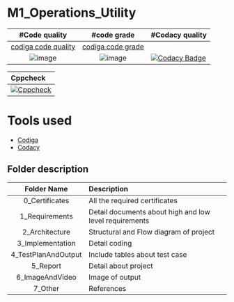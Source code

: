 # M1_Operations_Utility
|    #Code quality                                                                                              | #code grade           |   #Codacy quality 
|:-------------------------------------------------------------------------------------------------------------:|:---------------------:|:-----------
|[codiga code quality](https://api.codiga.io/project/30991/score/svg)                                           |[codiga code grade](https://api.codiga.io/project/30991/status/svg)                                                                                        |
| ![image](https://user-images.githubusercontent.com/98872208/153566436-03caf330-b26c-42e2-8a2c-57000408a013.png)|![image](https://user-images.githubusercontent.com/98872208/153566501-daac15ef-b2ed-412a-8699-1379653ddfba.png)                                               |[![Codacy Badge](https://app.codacy.com/project/badge/Grade/c2d6922eb0b549f2bb310c339e63f73e)](https://www.codacy.com/gh/sumeet2908/M1_Operations_Utility/dashboard?utm_source=github.com&amp;utm_medium=referral&amp;utm_content=sumeet2908/M1_Operations_Utility&amp;utm_campaign=Badge_Grade)

| Cppcheck                                                       
|:--------------------------------------------------------------
|[![Cppcheck](https://github.com/sumeet2908/M1_Operations_Utility/actions/workflows/static_check.yml/badge.svg)](https://github.com/sumeet2908/M1_Operations_Utility/actions/workflows/static_check.yml)


# Tools used

* [Codiga](https://app.codiga.io/home)
* [Codacy](https://app.codacy.com/gh/sumeet2908/M1_Operations_Utility/dashboard?branch=main)



## Folder description

| Folder Name           | Description
|:---------------------:|:--------------------------
|  0_Certificates       | All the required certificates
|  1_Requirements       |   Detail documents about high and low level requirements
|  2_Architecture       |  Structural and Flow  diagram of project
|  3_Implementation     |  Detail coding
|  4_TestPlanAndOutput  |  Include tables about test case
|  5_Report             |  Detail about project
|  6_ImageAndVideo      |  Image of output
|  7_Other              |   References

